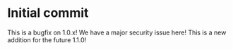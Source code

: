 # Initial commit

This is a bugfix on 1.0.x!
We have a major security issue here!
This is a new addition for the future 1.1.0!

